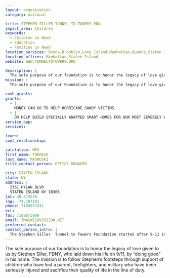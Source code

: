 ```yaml
---
layout: organization
category: national

title: STEPHEN SILLER TUNNEL TO TOWERS FDN
impact_area: Children
keywords: 
  - Children in Need
  - Education
  - Families in Need
location_services: Bronx,Brooklyn,Long Island,Manhattan,Queens,Staten Island,Greater New York,Outside NYC
location_offices: Manhattan,Staten Island
website: WWW.TUNNELTOTOWERS.ORG

description: |
  The sole purpose of our foundation is to honor the legacy of love given to us by Stephen Siller, FDNY, who laid down his life on 9/11, by “doing good” in his name.  The mission is to follow Stephen’s footsteps through support of children who have lost a parent, firefighters, and military who have been seriously injured and sacrifice their quality of life in the line of duty.
mission: |
  The sole purpose of our Foundation is to honor the legacy of love given to us by Stephen Siller, FDNY, who laid down his life on 9/11; we do this by following Stephen’s footsteps of selflessness and love by “doing good” in his memory. The Foundation has established “In the Line of Duty” programs for Firefighters, First Responders, and Military and “Legacy of Love” programs to make a lasting and positive difference in the lives of children who have lost one or both parents

cash_grants: 
grants: 
  - |
    MONEY CAN GO TO HELP HURRICANE SANDY VICTIMS
  - |
    OR HELP BUILD SPECIALLY ADAPTED SMART HOMES FOR OUR MOST SEVERELY WOUNDED SERVICE MEMBERS.
service_opp: 
services: 

learn: 
cont_relationship: 

salutation: MRS
first_name: THERESA
last_name: MAGNUSKI
title_contact_person: OFFICE MANAGER

city: STATEN ISLAND
state: NY
address: |
  2361 HYLAN BLVD  
  STATEN ISLAND NY 10306
lat: 40.573578
lng: -74.107101
phone: 7189871931
ext: 
fax: 7189873909
email: TMAGWIZ@VERIZON.NET
preferred_contact: 
contact_person_intro: |
  The Stephen Siller  Tunnel to Towers Foundation started after 9-11 in honor of Stephen Siller.  He ran thru the Brooklyn Battery Tunnel to help save people in the World Trade Center....and he lost his life trying to help others.  We now carry on his name and continue to help communties in alot of different ways.
---
```

The sole purpose of our foundation is to honor the legacy of love given to us by Stephen Siller, FDNY, who laid down his life on 9/11, by “doing good” in his name.  The mission is to follow Stephen’s footsteps through support of children who have lost a parent, firefighters, and military who have been seriously injured and sacrifice their quality of life in the line of duty.